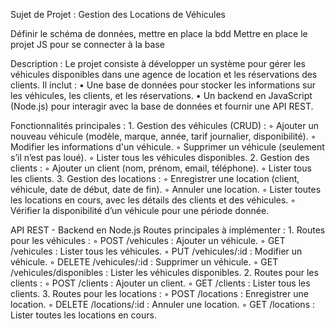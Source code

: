 Sujet de Projet : Gestion des Locations de Véhicules

Définir le schéma de données, mettre en place la bdd
Mettre en place le projet JS pour se connecter à la base




Description :
Le projet consiste à développer un système pour gérer les véhicules disponibles dans une agence de location et les réservations des clients.
Il inclut :
    • Une base de données pour stocker les informations sur les véhicules, les clients, et les réservations.
    • Un backend en JavaScript (Node.js) pour interagir avec la base de données et fournir une API REST.

Fonctionnalités principales :
    1. Gestion des véhicules (CRUD) :
        ◦ Ajouter un nouveau véhicule (modèle, marque, année, tarif journalier, disponibilité).
        ◦ Modifier les informations d'un véhicule.
        ◦ Supprimer un véhicule (seulement s’il n’est pas loué).
        ◦ Lister tous les véhicules disponibles.
    2. Gestion des clients :
        ◦ Ajouter un client (nom, prénom, email, téléphone).
        ◦ Lister tous les clients.
    3. Gestion des locations :
        ◦ Enregistrer une location (client, véhicule, date de début, date de fin).
        ◦ Annuler une location.
        ◦ Lister toutes les locations en cours, avec les détails des clients et des véhicules.
        ◦ Vérifier la disponibilité d’un véhicule pour une période donnée.


API REST - Backend en Node.js
Routes principales à implémenter :
    1. Routes pour les véhicules :
        ◦ POST /vehicules : Ajouter un véhicule.
        ◦ GET /vehicules : Lister tous les véhicules.
        ◦ PUT /vehicules/:id : Modifier un véhicule.
        ◦ DELETE /vehicules/:id : Supprimer un véhicule.
        ◦ GET /vehicules/disponibles : Lister les véhicules disponibles.
    2. Routes pour les clients :
        ◦ POST /clients : Ajouter un client.
        ◦ GET /clients : Lister tous les clients.
    3. Routes pour les locations :
        ◦ POST /locations : Enregistrer une location.
        ◦ DELETE /locations/:id : Annuler une location.
        ◦ GET /locations : Lister toutes les locations en cours.
